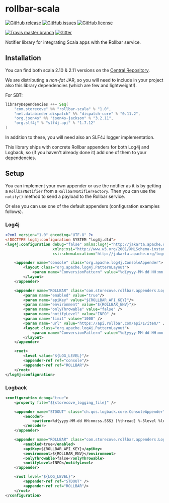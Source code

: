 # rollbar-scala
[![GitHub release](https://img.shields.io/github/release/storecove/rollbar-scala.svg)](https://github.com/storecove/rollbar-scala/releases) [![GitHub issues](https://img.shields.io/github/issues/storecove/rollbar-scala.svg)](https://github.com/storecove/rollbar-scala/issues) [![GitHub license](https://img.shields.io/github/license/storecove/rollbar-scala.svg)](https://github.com/storecove/rollbar-scala/blob/master/LICENSE)

[![Travis master branch](https://img.shields.io/travis/storecove/rollbar-scala/master.svg)](https://travis-ci.org/storecove/rollbar-scala) [![Gitter](https://badges.gitter.im/Join%20Chat.svg)](https://gitter.im/storecove/rollbar-scala?utm_source=badge&utm_medium=badge&utm_campaign=pr-badge)

Notifier library for integrating Scala apps with the Rollbar service.

## Installation
You can find both scala 2.10 & 2.11 versions on the [Central Repository](http://search.maven.org/#search%7Cga%7C1%7Cg%3Acom.storecove).

We are distributing a *non-fat* JAR, so you will need to include in your project also this library dependencies (which are few and lightweight!).

For SBT:

```scala
libraryDependencies ++= Seq(
    "com.storecove" %% "rollbar-scala" % "1.0",
    "net.databinder.dispatch" %% "dispatch-core" % "0.11.2",
    "org.json4s" %% "json4s-jackson" % "3.2.11",
    "org.slf4j" % "slf4j-api" % "1.7.12"
)
```

In addition to these, you will need also an SLF4J logger implementation.

This library ships with concrete Rollbar appenders for both Log4j and Logback, so (if you haven't already done it) add one of them to your dependencies.

## Setup

You can implement your own appender or use the notifier as it is by getting a `RollbarNotifier` from a `RollbarNotifierFactory`.
Then you can use the `notify()` method to send a payload to the Rollbar service.

Or else you can use one of the default appenders (configuration examples follows).

### Log4j

```xml
<?xml version="1.0" encoding="UTF-8" ?>
<!DOCTYPE log4j:configuration SYSTEM "log4j.dtd">
<log4j:configuration debug="false" xmlns:log4j="http://jakarta.apache.org/log4j/"
                     xmlns:xsi="http://www.w3.org/2001/XMLSchema-instance"
                     xsi:schemaLocation="http://jakarta.apache.org/log4j/ ">

    <appender name="console" class="org.apache.log4j.ConsoleAppender">
        <layout class="org.apache.log4j.PatternLayout">
            <param name="ConversionPattern" value="%d{yyyy-MM-dd HH:mm:ss} [%t] %-5p %C:%L - %m%n" />
        </layout>
    </appender>

    <appender name="ROLLBAR" class="com.storecove.rollbar.appenders.Log4jAppender">
        <param name="enabled" value="true"/>
        <param name="apiKey" value="${ROLLBAR_API_KEY}"/>
        <param name="environment" value="${ROLLBAR_ENV}"/>
        <param name="onlyThrowable" value="false" />
        <param name="notifyLevel" value="INFO" />
        <param name="limit" value="1000" />
        <param name="url" value="https://api.rollbar.com/api/1/item/" />
        <layout class="org.apache.log4j.PatternLayout">
            <param name="ConversionPattern" value="%d{yyyy-MM-dd HH:mm:ss} [%t] %-5p %C:%L - %m%n" />
        </layout>
    </appender>

    <root>
        <level value="${LOG_LEVEL}"/>
        <appender-ref ref="console"/>
        <appender-ref ref="ROLLBAR"/>
    </root>
</log4j:configuration>
```

### Logback

```xml
<configuration debug="true">
    <property file="${storecove_logging_file}" />

    <appender name="STDOUT" class="ch.qos.logback.core.ConsoleAppender">
        <encoder>
            <pattern>%d{yyyy-MM-dd HH:mm:ss.SSS} [%thread] %-5level %logger{36}:%L - %msg%n</pattern>
        </encoder>
    </appender>

    <appender name="ROLLBAR" class="com.storecove.rollbar.appenders.LogbackAppender">
        <enabled>true</enabled>
        <apiKey>${ROLLBAR_API_KEY}</apiKey>
        <environment>${ROLLBAR_ENV}</environment>
        <onlyThrowable>false</onlyThrowable>
        <notifyLevel>INFO</notifyLevel>
    </appender>

    <root level="${LOG_LEVEL}">
        <appender-ref ref="STDOUT" />
        <appender-ref ref="ROLLBAR"/>
    </root>
</configuration>
```
